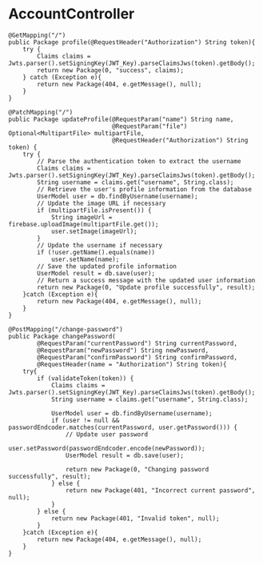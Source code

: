 AccountController
=========================================================================================================
    @GetMapping("/")
    public Package profile(@RequestHeader("Authorization") String token){
        try {
            Claims claims = Jwts.parser().setSigningKey(JWT_Key).parseClaimsJws(token).getBody();
            return new Package(0, "success", claims);
        } catch (Exception e){
            return new Package(404, e.getMessage(), null);
        }
    }

    @PatchMapping("/")
    public Package updateProfile(@RequestParam("name") String name,
                                 @RequestParam("file") Optional<MultipartFile> multipartFile,
                                 @RequestHeader("Authorization") String token) {
        try {
            // Parse the authentication token to extract the username
            Claims claims = Jwts.parser().setSigningKey(JWT_Key).parseClaimsJws(token).getBody();
            String username = claims.get("username", String.class);
            // Retrieve the user's profile information from the database
            UserModel user = db.findByUsername(username);
            // Update the image URL if necessary
            if (multipartFile.isPresent()) {
                String imageUrl = firebase.uploadImage(multipartFile.get());
                user.setImage(imageUrl);
            }
            // Update the username if necessary
            if (!user.getName().equals(name))
                user.setName(name);
            // Save the updated profile information
            UserModel result = db.save(user);
            // Return a success message with the updated user information
            return new Package(0, "Update profile successfully", result);
        }catch (Exception e){
            return new Package(404, e.getMessage(), null);
        }
    }
    
    @PostMapping("/change-password")
    public Package changePassword(
            @RequestParam("currentPassword") String currentPassword,
            @RequestParam("newPassword") String newPassword,
            @RequestParam("confirmPassword") String confirmPassword,
            @RequestHeader(name = "Authorization") String token){
        try{
            if (validateToken(token)) {
                Claims claims = Jwts.parser().setSigningKey(JWT_Key).parseClaimsJws(token).getBody();
                String username = claims.get("username", String.class);

                UserModel user = db.findByUsername(username);
                if (user != null && passwordEndcoder.matches(currentPassword, user.getPassword())) {
                    // Update user password
                    user.setPassword(passwordEndcoder.encode(newPassword));
                    UserModel result = db.save(user);

                    return new Package(0, "Changing password successfully", result);
                } else {
                    return new Package(401, "Incorrect current password", null);
                }
            } else {
                return new Package(401, "Invalid token", null);
            }
        }catch (Exception e){
            return new Package(404, e.getMessage(), null);
        }
    }
    
